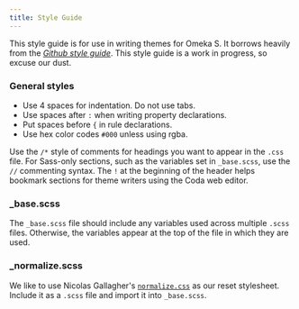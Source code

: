 ```yaml
---
title: Style Guide
---
```


This style guide is for use in writing themes for Omeka S. It borrows heavily from the _[Github style guide](http://primercss.io/)_. This style guide is a work in progress, so excuse our dust.

### General styles

* Use 4 spaces for indentation. Do not use tabs.
* Use spaces after `:` when writing property declarations.
* Put spaces before `{` in rule declarations.
* Use hex color codes `#000` unless using rgba.

Use the `/*` style of comments for headings you want to appear in the `.css` file. For Sass-only sections, such as the variables set in `_base.scss`, use the `//` commenting syntax. The `!` at the beginning of the header helps bookmark sections for theme writers using the Coda web editor.

### _base.scss

The `_base.scss` file should include any variables used across multiple `.scss` files. Otherwise, the variables appear at the top of the file in which they are used.

### _normalize.scss

We like to use Nicolas Gallagher's [`normalize.css`](http://necolas.github.io/normalize.css/) as our reset stylesheet. Include it as a `.scss` file and import it into `_base.scss`.
